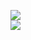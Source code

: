 [![](https://img.shields.io/badge/Made%20With-Github%20Spray-lightgrey.svg?style=for-the-badge&logo=github)](https://github.com/Annihil/github-spray#5549)  
[![](https://i.imgur.com/2DrTn0Z.gif)](https://github.com/Annihil/github-spray)